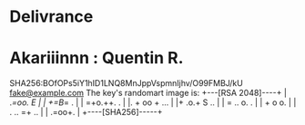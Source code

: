 # Delivrance

# Akariiinnn : Quentin R.
SHA256:BOfOPs5iY1hID1LNQ8MnJppVspmnIjhv/O99FMBJ/kU fake@example.com
The key's randomart image is:
+---[RSA 2048]----+
|    .*=oo.  E    |
|    +=B*=  .     |
|   =+o.++.  .    |
|. + oo + ...     |
|+ .o.+  S ..     |
| = .. o.  .      |
|  +  o  o.       |
| . .. =+ ..      |
|    .=oo+.       |
+----[SHA256]-----+

